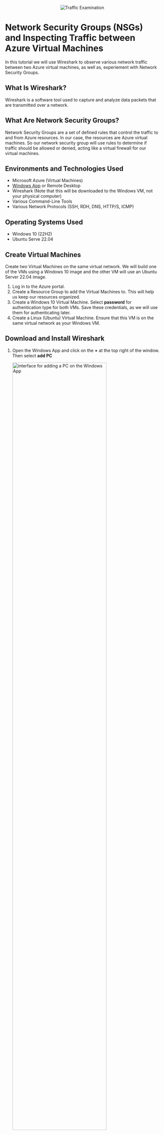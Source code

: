<p align="center">
<img src="https://i.imgur.com/Ua7udoS.png" alt="Traffic Examination"/>
</p>
<h1>Network Security Groups (NSGs) and Inspecting Traffic between Azure Virtual Machines</h1>
<p>In this tutorial we will use Wireshark to observe various network traffic between two Azure virtual machines, as well as, experiement with Network Security Groups.</p>

<h2>What Is Wireshark?</h2>
<p>Wireshark is a software tool used to capture and analyze data packets that are transmitted over a network.</p>

<h2>What Are Network Security Groups?</h2>
<p>Network Security Groups are a set of defined rules that control the traffic to and from Azure resources. In our case, the resources are Azure virtual machines. So our network security group will use rules to determine if traffic should be allowed or denied, acting like a virtual firewall for our virtual machines.</p>

<h2>Environments and Technologies Used</h2>

- Microsoft Azure (Virtual Machines)
- [Windows App](https://apps.apple.com/us/app/windows-app/id1295203466?mt=12) or Remote Desktop
- Wireshark (Note that this will be downloaded to the Windows VM, not your physical computer)
- Various Command-Line Tools
- Various Network Protocols (SSH, RDH, DNS, HTTP/S, ICMP)

<h2>Operating Systems Used</h2>

- Windows 10 (22H2)
- Ubuntu Serve 22.04

<h2>Create Virtual Machines</h2>
<p>Create two Virtual Machines on the same virtual network. We will build one of the VMs using a Windows 10 image and the other VM will use an Ubuntu Server 22.04 image.</p>

1. Log in to the Azure portal.
2. Create a Resource Group to add the Virtual Machines to. This will help us keep our resources organized.
3. Create a Windows 10 Virtual Machine. Select <b>password</b> for authentication type for both VMs. Save these credentials, as we will use them for authenticating later.
4. Create a Linux (Ubuntu) Virtual Machine. Ensure that this VM is on the same virtual network as your Windows VM.

<h2>Download and Install Wireshark</h2>

1. Open the Windows App and click on the <b>+</b> at the top right of the window. Then select <b>add PC</b>
   
   <img src="https://i.imgur.com/q2CIjtQ.png" height="80%" width="80%" alt="interface for adding a PC on the Windows App"/>
2. Paste your Windows VM's public IP address for <b>PC name</b>. Feel free to give your VM whatever friendly name you would like. I named mine windows-vm so that I can easily know what operating system is running on the PC. Then click <b>Add</b> to add the VM.
   
      <img src="https://i.imgur.com/cvBmV30.png" height="80%" width="80%" alt=""/>
3. Click on the ellipsis and select <b>connect</b> to connect to the Windows VM.
   
   <img src="https://i.imgur.com/OKSJhL1.png" height="80%" width="80%" alt=""/>
4. Add the username and password you created when you created your virtual machine in Azure to authenticate yourself.
   
    <img src="https://i.imgur.com/dkhuqJB.png" height="80%" width="80%" alt=""/>
5. Once connected, open the browser within your Windows VM to download and install [Wireshark](https://www.wireshark.org/). Choose the <b>Windows x64 Installer</b>.

<h2>Observe ICMP Traffic</h2>
<p>Ping the Linux VM:</p>

1. In Wireshark, select <b>ethernet</b>. Then select the blue shark fin at the top left corner of the window to begin viewing the network traffic.
   
    <img src="https://i.imgur.com/uuF3IKC.png" height="80%" width="80%" alt=""/>
    <img src="https://i.imgur.com/uOzA5mF.png" height="80%" width="80%" alt=""/> 
2. Type `icmp` on the bar at the top to filter for ICMP traffic only. ICMP, or Internet Control Message Protocol operates on layer 3 of the OSI model and is used to relay information about network issues. Ping is a tool that uses ICMP to test connectivity between two devices by sending an echo request and waiting for an echo reply. It's like one computer asks "Hey, are you there?" and the other responds with "Yes, I'm here."
   
    <img src="https://i.imgur.com/5VmhUAp.png" height="80%" width="80%" alt=""/>
4. Open PowerShell on the Windows VM to ping the linux VM. Let's ping the Linux VM's private IP address instead of the public IP address for improved security and efficiency: `ping 10.0.0.5`.
   
    <img src="https://i.imgur.com/LBHFZtz.png" height="80%" width="80%" alt=""/>
5. Now we can see the packets that were sent across the network when we pinged the Linux PC and idividually examine each one.

<h2>Experiment with Network Security Groups</h2>
<p>Pertually ping the Linux VM, and use NSGs to deny ICMP traffic to the Linux VM:</p>

1. Let's perpetually ping the Linux VM with `ping -t 10.0.0.5`. This will send a continuous ping to the Linux VM until we decide to stop it.
2. In your Azure portal, go to the Linux VM's network security group, and set a rule to deny ICMP traffic. Once this is done, our echo request will begin to time out as we will stop receiving echo replies from the Linux VM. You can also see this by observing the ICMP traffic on Wireshark.
   
   <img src="https://i.imgur.com/mOaDU5w.png" height="80%" width="80%" alt=""/>
   <img src="https://i.imgur.com/JfPk36p.png" height="80%" width="80%" alt=""/><br>
   
   Notice how there are no longer any replies from the Linux VM, only requests.
   
   <img src="https://i.imgur.com/gS5yukg.png" height="80%" width="80%" alt=""/>
4. To allow ICMP traffic, just delete the rule on the NSG and the Linux VM will eventually begin sending echo replies.
   
   <img src="https://i.imgur.com/on8Q7gP.png" height="80%" width="80%" alt=""/>
5. Stop the perpetual pings with <b>CTRL + C</b>

<h2>Observe SSH Traffic</h2>
<p>Use the Windows VM to establish a secure remote connection to the Linux VM through SSH:</p>

1. Filter for SSH traffic in Wireshark. SSH or Secure Shell is a network protocol that allows users to securely access a computer over an unsecured network.
2. In PowerShell, type `ssh <username>@<private IP>` to connect. For example, I would type: `ssh labuser@10.0.0.5`. We can see that Wireshark immediately starts to display SSH traffic.

   <img src="https://i.imgur.com/OlM6dgk.png" height="80%" width="80%" alt=""/>
4. After authenticating with the credentials created for the Linux VM, you’ll have access to your VM as if it were physically in front of you. However, this access is limited to the command line. This means you can create and delete files, run programs, and manage the system, but only through plain text commands—no Graphical User Interface (GUI).
5. We can see that we are actually connected to our Linux VM because our prompt has changed to `<username@linux-vm-name>`.

    <img src="https://i.imgur.com/7my6yHc.png" height="80%" width="80%" alt=""/>
    
    We can also verify our connection by typing `hostname` on the command prompt. This should return the name that you gave to your Linux VM when you created it on Azure.<br>
    <img src="https://i.imgur.com/ShhGSkL.png" height="80%" width="80%" alt=""/>
7. To exit the SSH connection just type `exit`. Notice how our command prompt has changed, and typing `hostname` now returns the name of your Windows VM. <br>
    <img src="https://i.imgur.com/zFElRs0.png" height="80%" width="80%" alt=""/>

<h2>Observe DHCP Traffic</h2>
<p>Release our Windows VM's IP address and request a new one from the DHCP server:</p>

1. Filter for DHCP traffic on Wireshark. DHCP or Dynamic Host Configuration Protocol is used to automatically assign IP addresses to devices connected to the network.
2. Create a <b>.bat</b> file within the Windows VM to execute multiple commands in a sequence. This file will contain the following commands: `ipconfig /release` and `ipconfig /renew`.
   
   <img src="https://i.imgur.com/xcT0FEe.png" height="80%" width="80%" alt=""/>
   <img src="https://i.imgur.com/g4RKPAb.png" height="80%" width="80%" alt=""/>
3. `cd` into the directory where you saved your <b>.bat</b> file, and run it with `.\<filename>.bat`.
4. The first command will release our IP address, causing us to temporarily loose connection to our Windows VM. The second command will then run, allowing our Windows VM to get an IP address and reestablish our connection.

   <img src="https://i.imgur.com/vAonM92.png" height="80%" width="80%" alt=""/>
   <img src="https://i.imgur.com/fAEsu7A.png" height="80%" width="80%" alt=""/>
6. Observe the DHCP traffic on Wireshark.
   - We can see the <b>release</b> of our IP address occured.
   - Then the Windows VM sent a DHCP <b>Discover</b> Message looking for a DHCP server.
   - The DHCP Server then responded with a DHCP <b>Offer</b>, suggesting an available IP address.
   - The Windows VM sent a <b>Request</b>, requesting to use the offered IP address.
   - Finally the DHCP server sends an <b>Acknowledgment</b> message to confirm and finalize the IP address assignment.
 
<h2>Observe DNS Traffic</h2>
<p>Request the IP address for popular sites</p>

1. Filter for DNS traffic on Wireshark. DNS or Domain Name Server is used to map human readable domain names to IP addresses.
2. Lets request Google's IP address! In PowerShell type `nslookup google.com`. This will return Google's IP address.
   
      <img src="https://i.imgur.com/A74kqYH.png" height="80%" width="80%" alt=""/>
3. Use this IP address to access google via your browser. For security purposes, you won't be able to successfully do this with every website you try to access with the IP address.
4. Feel free to request the IP addredd for any other site you're interested in with: `nslookup <websitename>`

<h2>Observe RDP Traffic</h2>

1. Filter for RDP traffic on Wireshark with `tcp.port == 3389`. RDP or Remote Destop Protocol is used to remotely access a computer. Very similar to SSH, except this time we have a Graphical User Interface (GUI). We are currently using RDP to use our Windows VM.
2. Notice how the traffic on Wireshark is non-stop because we are currently using RDP.

    <img src="https://i.imgur.com/r5uy1P0.png" height="80%" width="80%" alt=""/>

<h2>Delete Resource Group</h2>
<p>Delete your resource group to avoid accruing heavy charges</p>

1. Go into the Azure portal and delete your resource groups. This will in turn delete both the Windows and Linux VM.

